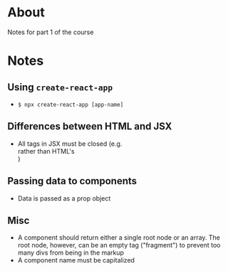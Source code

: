 # About
Notes for part 1 of the course

# Notes
## Using `create-react-app`
* `$ npx create-react-app [app-name]`

## Differences between HTML and JSX
* All tags in JSX must be closed (e.g. <br /> rather than HTML's <br>)

## Passing data to components
* Data is passed as a prop object

## Misc
* A component should return either a single root node or an array. The root node, however, can be an empty tag ("fragment") to prevent too many divs from being in the markup
* A component name must be capitalized
